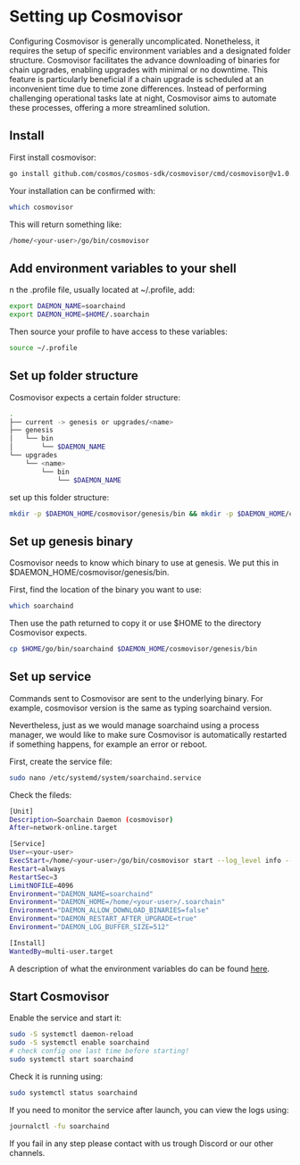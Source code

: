 # Setting up Cosmovisor

Configuring Cosmovisor is generally uncomplicated. Nonetheless, it requires the setup of specific environment variables and a designated folder structure. Cosmovisor facilitates the advance downloading of binaries for chain upgrades, enabling upgrades with minimal or no downtime. This feature is particularly beneficial if a chain upgrade is scheduled at an inconvenient time due to time zone differences. Instead of performing challenging operational tasks late at night, Cosmovisor aims to automate these processes, offering a more streamlined solution.

## Install 
First install cosmovisor:

```sh
go install github.com/cosmos/cosmos-sdk/cosmovisor/cmd/cosmovisor@v1.0.0
```

Your installation can be confirmed with:

```sh
which cosmovisor
```

This will return something like:

```sh
/home/<your-user>/go/bin/cosmovisor
```
## Add environment variables to your shell

n the .profile file, usually located at ~/.profile, add:

```sh
export DAEMON_NAME=soarchaind
export DAEMON_HOME=$HOME/.soarchain
```

Then source your profile to have access to these variables:

```sh
source ~/.profile
```

## Set up folder structure

Cosmovisor expects a certain folder structure:

```sh
.
├── current -> genesis or upgrades/<name>
├── genesis
│   └── bin
│       └── $DAEMON_NAME
└── upgrades
    └── <name>
        └── bin
            └── $DAEMON_NAME
```

set up this folder structure: 

```sh
mkdir -p $DAEMON_HOME/cosmovisor/genesis/bin && mkdir -p $DAEMON_HOME/cosmovisor/upgrades
```

## Set up genesis binary

Cosmovisor needs to know which binary to use at genesis. We put this in $DAEMON_HOME/cosmovisor/genesis/bin.

First, find the location of the binary you want to use:

```sh
which soarchaind
```

Then use the path returned to copy it or use $HOME to the directory Cosmovisor expects. 

```sh
cp $HOME/go/bin/soarchaind $DAEMON_HOME/cosmovisor/genesis/bin
```

## Set up service

Commands sent to Cosmovisor are sent to the underlying binary. For example, cosmovisor version is the same as typing soarchaind version.

Nevertheless, just as we would manage soarchaind using a process manager, we would like to make sure Cosmovisor is automatically restarted if something happens, for example an error or reboot.

First, create the service file:

```sh
sudo nano /etc/systemd/system/soarchaind.service
```

Check the fileds: 

```sh
[Unit]
Description=Soarchain Daemon (cosmovisor)
After=network-online.target

[Service]
User=<your-user>
ExecStart=/home/<your-user>/go/bin/cosmovisor start --log_level info --minimum-gas-pric>
Restart=always
RestartSec=3
LimitNOFILE=4096
Environment="DAEMON_NAME=soarchaind"
Environment="DAEMON_HOME=/home/<your-user>/.soarchain"
Environment="DAEMON_ALLOW_DOWNLOAD_BINARIES=false"
Environment="DAEMON_RESTART_AFTER_UPGRADE=true"
Environment="DAEMON_LOG_BUFFER_SIZE=512"

[Install]
WantedBy=multi-user.target
```
A description of what the environment variables do can be found [here](https://docs.cosmos.network/main/build/tooling/cosmovisor#command-line-arguments-and-environment-variables).


## Start Cosmovisor

Enable the service and start it:

```sh
sudo -S systemctl daemon-reload
sudo -S systemctl enable soarchaind
# check config one last time before starting!
sudo systemctl start soarchaind
```
Check it is running using:

```sh
sudo systemctl status soarchaind
```
If you need to monitor the service after launch, you can view the logs using:

```sh
journalctl -fu soarchaind
```

If you fail in any step please contact with us trough Discord or our other channels.